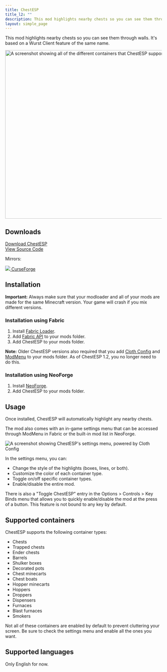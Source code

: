 ```yaml
---
title: ChestESP
title_l2: ""
description: This mod highlights nearby chests so you can see them through walls. It's based on a Wurst Client feature of the same name.
layout: simple_page
---
```

This mod highlights nearby chests so you can see them through walls. It's based on a Wurst Client feature of the same name.

<img src="https://images.wurstclient.net/_media/update/chestesp/chestesp_1.4.1_540p.webp" alt="A screenshot showing all of the different containers that ChestESP supports" width="960" height="540">

## Downloads
<p>
    <a class="command-button primary shadow" href="download/" style="padding-top: 1rem;padding-bottom: 1rem;">
        <span class="icon mif-download2"></span>
        Download ChestESP
    </a>
    <br class="no-pc">
    <a class="command-button shadow bg-green bg-hover-emerald bd-green fg-white" href="https://github.com/Wurst-Imperium/ChestESP" style="padding-top: 1rem;padding-bottom: 1rem;">
        <span class="icon mif-lamp"></span>
        View Source Code
    </a>
</p>
<p>Mirrors:</p>
<p>
    <a class="button curseforge" href="https://www.curseforge.com/minecraft/mc-mods/chestesp" rel="nofollow" target="_blank">
        <img src="https://images.wurstclient.net/_media/icon/curseforge_white.svg" class="icon">
        CurseForge
    </a>
</p>

## Installation

<p class="set-border padding10 bd-violet">
    <strong>Important:</strong>
    Always make sure that your modloader and all of your mods are made for the same Minecraft version.
    Your game will crash if you mix different versions.
</p>

### Installation using Fabric

1. Install [Fabric Loader](https://fabricmc.net/use/installer/).
2. Add [Fabric API](https://modrinth.com/mod/fabric-api) to your mods folder.
3. Add ChestESP to your mods folder.

<p class="set-border padding10 bd-blue">
    <strong>Note:</strong>
    Older ChestESP versions also required that you add
    <a href="https://modrinth.com/mod/cloth-config" rel="nofollow">Cloth Config</a> and
    <a href="https://modrinth.com/mod/modmenu" rel="nofollow">ModMenu</a> to your mods folder.
    As of ChestESP 1.2, you no longer need to do this.
</p>

### Installation using NeoForge

1. Install [NeoForge](https://neoforged.net/).
2. Add ChestESP to your mods folder.

## Usage

Once installed, ChestESP will automatically highlight any nearby chests.

The mod also comes with an in-game settings menu that can be accessed through ModMenu in Fabric or the built-in mod list in NeoForge.

![A screenshot showing ChestESP's settings menu, powered by Cloth Config](https://github.com/Wurst-Imperium/ChestESP/assets/10100202/3bb121ed-eb5d-49b1-ad62-3bcec3d6d488)

In the settings menu, you can:
- Change the style of the highlights (boxes, lines, or both).
- Customize the color of each container type.
- Toggle on/off specific container types.
- Enable/disable the entire mod.

There is also a "Toggle ChestESP" entry in the Options > Controls > Key Binds menu that allows you to quickly enable/disable the mod at the press of a button. This feature is not bound to any key by default.

## Supported containers

ChestESP supports the following container types:
- Chests
- Trapped chests
- Ender chests
- Barrels
- Shulker boxes
- Decorated pots
- Chest minecarts
- Chest boats
- Hopper minecarts
- Hoppers
- Droppers
- Dispensers
- Furnaces
- Blast furnaces
- Smokers

Not all of these containers are enabled by default to prevent cluttering your screen. Be sure to check the settings menu and enable all the ones you want.

## Supported languages

Only English for now.
